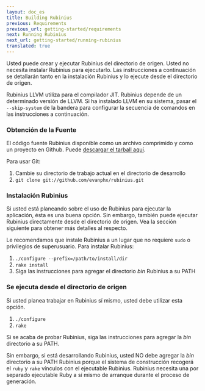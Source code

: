 ```yaml
---
layout: doc_es
title: Building Rubinius
previous: Requirements
previous_url: getting-started/requirements
next: Running Rubinius
next_url: getting-started/running-rubinius
translated: true
---
```


Usted puede crear y ejecutar Rubinius del directorio de origen. Usted no
necesita instalar Rubinius para ejecutarlo. Las instrucciones a continuación
se detallarán tanto en la instalación Rubinius y lo ejecute desde el
directorio de origen.

Rubinius LLVM utiliza para el compilador JIT. Rubinius depende de un
determinado versión de LLVM. Si ha instalado LLVM en su sistema, pasar el
`--skip-system` de la bandera para configurar la secuencia de comandos en las
instrucciones a continuación.

### Obtención de la Fuente

El código fuente Rubinius disponible como un archivo comprimido y como un
proyecto en Github.  Puede [descargar el tarball aquí](http://rubini.us/download/latest).

Para usar Git:


  1. Cambie su directorio de trabajo actual en el directorio de desarrollo
  2. `git clone git://github.com/evanphx/rubinius.git`


### Instalación Rubinius

Si usted está planeando sobre el uso de Rubinius para ejecutar la aplicación,
ésta es una buena opción. Sin embargo, también puede ejecutar Rubinius
directamente desde el directorio de origen.  Vea la sección siguiente para
obtener más detalles al respecto.

Le recomendamos que instale Rubinius a un lugar que no requiere `sudo` o
privilegios de superusuario. Para instalar Rubinius:


  1. `./configure --prefix=/path/to/install/dir`
  2. `rake install`
  3. Siga las instrucciones para agregar el directorio _bin_ Rubinius a su
     PATH

### Se ejecuta desde el directorio de origen

Si usted planea trabajar en Rubinius sí mismo, usted debe utilizar esta
opción.


  1. `./configure`
  2. `rake`

Si se acaba de probar Rubinius, siga las instrucciones para agregar la _bin_
directorio a su PATH.

Sin embargo, si está desarrollando Rubinius, usted NO debe agregar la _bin_
directorio a su PATH Rubinius porque el sistema de construcción recogerá el
`ruby` y `rake` vínculos con el ejecutable Rubinius. Rubinius necesita
una por separado ejecutable Ruby a sí mismo de arranque durante el proceso de
generación.

